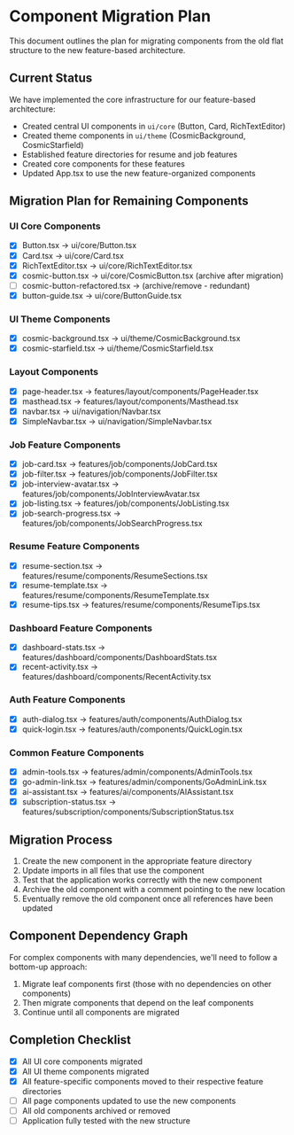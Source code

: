 # Component Migration Plan

This document outlines the plan for migrating components from the old flat structure to the new feature-based architecture.

## Current Status

We have implemented the core infrastructure for our feature-based architecture:
- Created central UI components in `ui/core` (Button, Card, RichTextEditor)
- Created theme components in `ui/theme` (CosmicBackground, CosmicStarfield)
- Established feature directories for resume and job features
- Created core components for these features
- Updated App.tsx to use the new feature-organized components

## Migration Plan for Remaining Components

### UI Core Components
- [x] Button.tsx → ui/core/Button.tsx
- [x] Card.tsx → ui/core/Card.tsx
- [x] RichTextEditor.tsx → ui/core/RichTextEditor.tsx
- [x] cosmic-button.tsx → ui/core/CosmicButton.tsx (archive after migration)
- [ ] cosmic-button-refactored.tsx → (archive/remove - redundant)
- [x] button-guide.tsx → ui/core/ButtonGuide.tsx

### UI Theme Components
- [x] cosmic-background.tsx → ui/theme/CosmicBackground.tsx
- [x] cosmic-starfield.tsx → ui/theme/CosmicStarfield.tsx

### Layout Components
- [x] page-header.tsx → features/layout/components/PageHeader.tsx
- [x] masthead.tsx → features/layout/components/Masthead.tsx
- [x] navbar.tsx → ui/navigation/Navbar.tsx
- [x] SimpleNavbar.tsx → ui/navigation/SimpleNavbar.tsx

### Job Feature Components
- [x] job-card.tsx → features/job/components/JobCard.tsx
- [x] job-filter.tsx → features/job/components/JobFilter.tsx
- [x] job-interview-avatar.tsx → features/job/components/JobInterviewAvatar.tsx
- [x] job-listing.tsx → features/job/components/JobListing.tsx
- [x] job-search-progress.tsx → features/job/components/JobSearchProgress.tsx

### Resume Feature Components
- [x] resume-section.tsx → features/resume/components/ResumeSections.tsx
- [x] resume-template.tsx → features/resume/components/ResumeTemplate.tsx
- [x] resume-tips.tsx → features/resume/components/ResumeTips.tsx

### Dashboard Feature Components
- [x] dashboard-stats.tsx → features/dashboard/components/DashboardStats.tsx
- [x] recent-activity.tsx → features/dashboard/components/RecentActivity.tsx

### Auth Feature Components
- [x] auth-dialog.tsx → features/auth/components/AuthDialog.tsx
- [x] quick-login.tsx → features/auth/components/QuickLogin.tsx

### Common Feature Components
- [x] admin-tools.tsx → features/admin/components/AdminTools.tsx
- [x] go-admin-link.tsx → features/admin/components/GoAdminLink.tsx
- [x] ai-assistant.tsx → features/ai/components/AIAssistant.tsx
- [x] subscription-status.tsx → features/subscription/components/SubscriptionStatus.tsx

## Migration Process
1. Create the new component in the appropriate feature directory
2. Update imports in all files that use the component
3. Test that the application works correctly with the new component
4. Archive the old component with a comment pointing to the new location
5. Eventually remove the old component once all references have been updated

## Component Dependency Graph
For complex components with many dependencies, we'll need to follow a bottom-up approach:
1. Migrate leaf components first (those with no dependencies on other components)
2. Then migrate components that depend on the leaf components
3. Continue until all components are migrated

## Completion Checklist
- [x] All UI core components migrated
- [x] All UI theme components migrated
- [x] All feature-specific components moved to their respective feature directories
- [ ] All page components updated to use the new components
- [ ] All old components archived or removed
- [ ] Application fully tested with the new structure